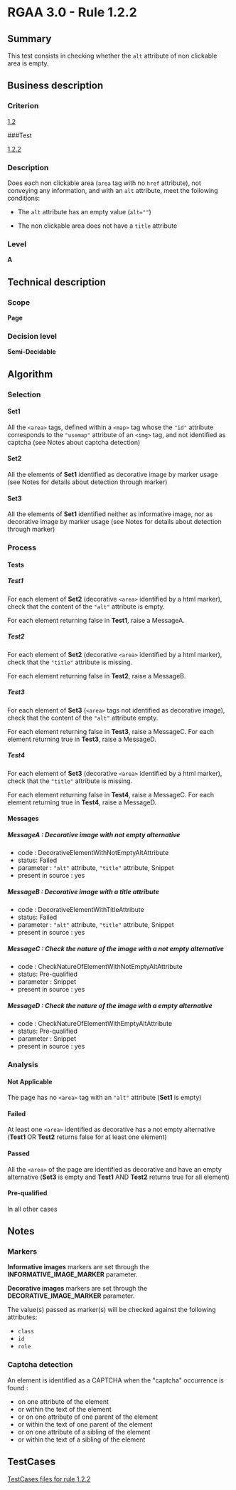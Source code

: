 # RGAA 3.0 -  Rule 1.2.2

## Summary

This test consists in checking whether the `alt` attribute of non clickable area is empty.

## Business description

### Criterion

[1.2](http://asqatasun.github.io/RGAA--3.0--EN/RGAA3.0_Criteria_English_version_v1.html#crit-1-2)

###Test

[1.2.2](http://asqatasun.github.io/RGAA--3.0--EN/RGAA3.0_Criteria_English_version_v1.html#test-1-2-2)

### Description
Does each non clickable area  (<code>area</code> tag with no
    <code>href</code> attribute), not conveying any  information, and with an <code>alt</code> attribute,
    meet the following conditions:
    <ul><li>The <code>alt</code> attribute has an empty value (<code>alt=""</code>)</li>
  <li>The non clickable area does not have a <code>title</code> attribute</li>
    </ul> 


### Level

**A**

## Technical description

### Scope

**Page**

### Decision level

**Semi-Decidable**

## Algorithm

### Selection

#### Set1

All the `<area>` tags, defined within a `<map>` tag whose the `"id"` attribute corresponds to the `"usemap"` attribute of an `<img>` tag, and not identified as captcha (see Notes about captcha detection)

#### Set2

All the elements of **Set1** identified as decorative image by marker usage (see Notes for details about detection through marker)

#### Set3

All the elements of **Set1** identified neither as informative image, nor as decorative image by marker usage (see Notes for details about detection through marker)

### Process

#### Tests

##### Test1 

For each element of **Set2** (decorative `<area>` identified by a html marker), check that the content of the `"alt"` attribute is empty. 

For each element returning false in **Test1**, raise a MessageA.

##### Test2 

For each element of **Set2** (decorative `<area>` identified by a html marker), check that the `"title"` attribute is missing. 

For each element returning false in **Test2**, raise a MessageB. 

##### Test3

For each element of **Set3** (`<area>` tags not identified as decorative image), check that the content of the `"alt"` attribute empty. 

For each element returning false in **Test3**, raise a MessageC.
For each element returning true in **Test3**, raise a MessageD.

##### Test4 

For each element of **Set3** (decorative `<area>` identified by a html marker), check that the `"title"` attribute is missing. 

For each element returning false in **Test4**, raise a MessageC.
For each element returning true in **Test4**, raise a MessageD.

#### Messages

##### MessageA : Decorative image with not empty alternative

-    code : DecorativeElementWithNotEmptyAltAttribute
-    status: Failed
-    parameter : `"alt"` attribute, `"title"` attribute, Snippet
-    present in source : yes

##### MessageB : Decorative image with a title attribute

-    code : DecorativeElementWithTitleAttribute
-    status: Failed
-    parameter : `"alt"` attribute, `"title"` attribute, Snippet
-    present in source : yes

##### MessageC : Check the nature of the image with a not empty alternative

-    code : CheckNatureOfElementWithNotEmptyAltAttribute
-    status: Pre-qualified
-    parameter :  Snippet
-    present in source : yes

##### MessageD : Check the nature of the image with a empty alternative

-    code : CheckNatureOfElementWithEmptyAltAttribute
-    status: Pre-qualified
-    parameter : Snippet
-    present in source : yes

### Analysis

#### Not Applicable

The page has no `<area>` tag with an `"alt"` attribute (**Set1** is empty)

#### Failed

At least one `<area>` identified as decorative has a not empty alternative (**Test1** OR **Test2** returns false for at least one element)

#### Passed

All the `<area>` of the page are identified as decorative and have an empty alternative (**Set3** is empty and **Test1** AND **Test2** returns true for all element)

#### Pre-qualified

In all other cases

## Notes

### Markers 

**Informative images** markers are set through the **INFORMATIVE_IMAGE_MARKER** parameter.

**Decorative images** markers are set through the **DECORATIVE_IMAGE_MARKER** parameter.

The value(s) passed as marker(s) will be checked against the following attributes:

- `class`
- `id`
- `role`

### Captcha detection

An element is identified as a CAPTCHA when the "captcha" occurrence is found :

- on one attribute of the element
- or within the text of the element
- or on one attribute of one parent of the element
- or within the text of one parent of the element
- or on one attribute of a sibling of the element
- or within the text of a sibling of the element



##  TestCases 

[TestCases files for rule 1.2.2](https://gitlab.com/asqatasun/Asqatasun/-/tree/master/rules/rules-rgaa3.0/src/test/resources/testcases/rgaa30/Rgaa30Rule010202/) 


